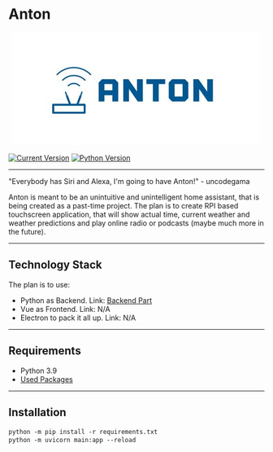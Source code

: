 # Anton

<p align="center">
  <a href="https://github.com/uncodegama/Anton"><img src="https://github.com/uncodegama/Anton/blob/master/static/Anton_logo.JPG?raw=true" alt="Anton"></a>
</p>

[![Current Version](https://img.shields.io/badge/version-1.0.0-green.svg)](https://github.com/uncodegama/Anton) [![Python Version](https://img.shields.io/badge/python-3.9-green)](https://github.com/uncodegama/Anton) 

---
"Everybody has Siri and Alexa, I'm going to have Anton!" - uncodegama

Anton is meant to be an unintuitive and unintelligent home assistant, that is being created as a past-time project. The plan is to create RPI based touchscreen application, that will show actual time, current weather and weather predictions and play online radio or podcasts (maybe much more in the future).

---
## Technology Stack
The plan is to use:
 * Python as Backend. Link: <a href="https://github.com/uncodegama/Anton"> Backend Part </a>
 * Vue as Frontend. Link: N/A
 * Electron to pack it all up. Link: N/A
 
---
## Requirements

* Python 3.9
* <a href="https://github.com/uncodegama/Anton/blob/master/requirements.txt"> Used Packages </a>

---
## Installation
```
python -m pip install -r requirements.txt
python -m uvicorn main:app --reload
```



